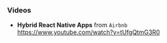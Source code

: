 ### Videos
- **Hybrid React Native Apps** from `Airbnb`  
  https://www.youtube.com/watch?v=tUfgQtmG3R0
